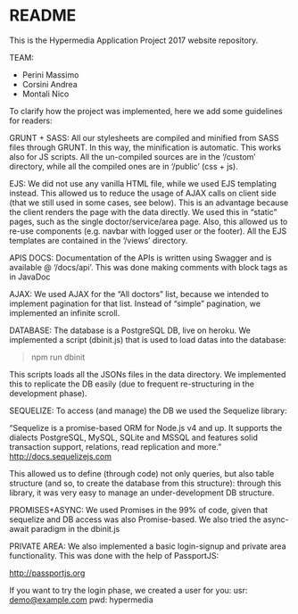 # README

This is the Hypermedia Application Project 2017 website repository.

TEAM:
  - Perini Massimo
  - Corsini Andrea
  - Montali Nico

To clarify how the project was implemented, here we add some guidelines for readers:

GRUNT + SASS:
All our stylesheets are compiled and minified from SASS files through GRUNT. In this way, the minification is automatic. This works also for JS scripts. All the un-compiled sources are in the ‘/custom’ directory, while all the compiled ones are in ‘/public’ (css + js).
  
EJS:
We did not use any vanilla HTML file, while we used EJS templating instead. This allowed us to reduce the usage of AJAX calls on client side (that we still used in some cases, see below). This is an advantage because the client renders the page with the data directly. We used this in “static” pages, such as the single doctor/service/area page.
Also, this allowed us to re-use components (e.g. navbar with logged user or the footer).
All the EJS templates are contained in the ‘/views’ directory.

APIS DOCS:
Documentation of the APIs is written using Swagger and is available @ ‘/docs/api’. This was done making comments with block tags as in JavaDoc

AJAX:
We used AJAX for the “All doctors” list, because we intended to implement pagination for that list. Instead of “simple” pagination, we implemented an infinite scroll.

DATABASE:
The database is a PostgreSQL DB, live on heroku. We implemented a script (dbinit.js) that is used to load datas into the database:

> npm run dbinit

This scripts loads all the JSONs files in the data directory. We implemented this to replicate the DB easily (due to frequent re-structuring in the development phase).

SEQUELIZE:
To access (and manage) the DB we used the Sequelize library:

“Sequelize is a promise-based ORM for Node.js v4 and up. It supports the dialects PostgreSQL, MySQL, SQLite and MSSQL and features solid transaction support, relations, read replication and more.”
http://docs.sequelizejs.com

This allowed us to define (through code) not only queries, but also table structure (and so, to create the database from this structure): through this library, it was very easy to manage an under-development DB structure. 

PROMISES+ASYNC:
We used Promises in the 99% of code, given that sequelize and DB access was also Promise-based. 
We also tried the async-await paradigm in the dbinit.js

PRIVATE AREA:
We also implemented a basic login-signup and private area functionality. This was done with the help of PassportJS:

http://passportjs.org

If you want to try the login phase, we created a user for you:
usr: demo@example.com
pwd: hypermedia



